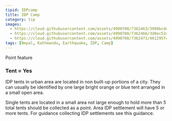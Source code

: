 ```yaml
---
tipid: IDPcamp
title: IDP Camp
category: tip
images:
  - https://cloud.githubusercontent.com/assets/4990708/7362463/3998bcde-ed37-11e4-9ed2-3fb80fa6b184.JPG
  - https://cloud.githubusercontent.com/assets/4990708/7362466/3d9ec53a-ed37-11e4-9030-e187cca2de67.JPG
  - https://cloud.githubusercontent.com/assets/4990708/7362471/461295fc-ed37-11e4-94cf-58f79f45f774.jpg
tags: [Nepal, Kathmandu, Earthquake, IDP, Camp]
---
```

Point feature

### Tent = Yes

IDP tents in urban area are located in non built-up portions of a city.  They can usually be identified by one large bright orange or blue tent arranged in a small open area. 

Single tents are located in a small area not large enough to hold more than 5 total tents should be collected as a point.  Area IDP settlement will have 5 or more tents.  For guidance collecting IDP settlements see this guidance.

